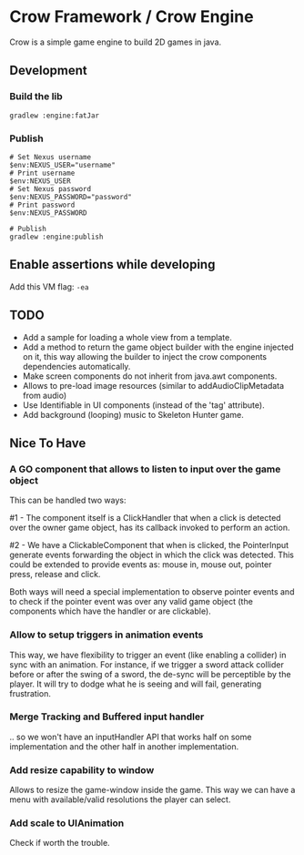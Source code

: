 # Crow Framework / Crow Engine

Crow is a simple game engine to build 2D games in java.


## Development

### Build the lib

```shell
gradlew :engine:fatJar
```

### Publish
```shell
# Set Nexus username
$env:NEXUS_USER="username"
# Print username
$env:NEXUS_USER
# Set Nexus password
$env:NEXUS_PASSWORD="password"
# Print password
$env:NEXUS_PASSWORD

# Publish
gradlew :engine:publish
```

## Enable assertions while developing

Add this VM flag: `-ea`

## TODO

- Add a sample for loading a whole view from a template.
- Add a method to return the game object builder with the engine injected on it, this way allowing the builder to inject
the crow components dependencies automatically.
- Make screen components do not inherit from java.awt components.
- Allows to pre-load image resources (similar to addAudioClipMetadata from audio)
- Use Identifiable in UI components (instead of the 'tag' attribute).
- Add background (looping) music to Skeleton Hunter game.

## Nice To Have

### A GO component that allows to listen to input over the game object

This can be handled two ways:

#1 - The component itself is a ClickHandler that when a click is detected over the owner game object, has its callback
invoked to perform an action.

#2 - We have a ClickableComponent that when is clicked, the PointerInput generate events forwarding the object in which
the click was detected. This could be extended to provide events as: mouse in, mouse out, pointer press, release and
click.

Both ways will need a special implementation to observe pointer events and to check if the pointer event was over any
valid game object (the components which have the handler or are clickable).


### Allow to setup triggers in animation events

This way, we have flexibility to trigger an event (like enabling a collider) in sync with an animation. For instance,
if we trigger a sword attack collider before or after the swing of a sword, the de-sync will be perceptible by the
player. It will try to dodge what he is seeing and will fail, generating frustration.

### Merge Tracking and Buffered input handler

.. so we won't have an inputHandler API that works half on some implementation and the other half in another
implementation. 


### Add resize capability to window

Allows to resize the game-window inside the game. This way we can have a menu with available/valid resolutions the
player can select.

### Add scale to UIAnimation

Check if worth the trouble.